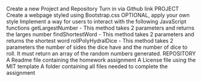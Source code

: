 Create a new Project and Repository
Turn in via Github link
PROJECT
Create a webpage styled using Bootstrap.css
OPTIONAL, apply your own style
Implement a way for users to interact with the following JavaScript functions
getLargestNumber - This method takes 2 parameters and returns the larges number
findShortestWord - This method takes 2 parameters and returns the shortest word
rollPolyHydralDice - This method takes 2 parameters the number of sides the dice have and the number of dice to roll. It must return an array of the random numbers generated.
REPOSITORY
A Readme file containing the homework assignment
A License file using the MIT template
A folder containing all files needed to complete the assignment

